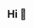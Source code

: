 ## Hi 👋
<!-- 
<p align="left">  
  <img src="https://count.getloli.com/get/@ligdy7?theme=rule34">
</p> 

<!-- github statistics

<div align="left"><img height="200" src="https://github-readme-stats.vercel.app/api?username=ligdy7&show_icons=true" /></div>

 -->
